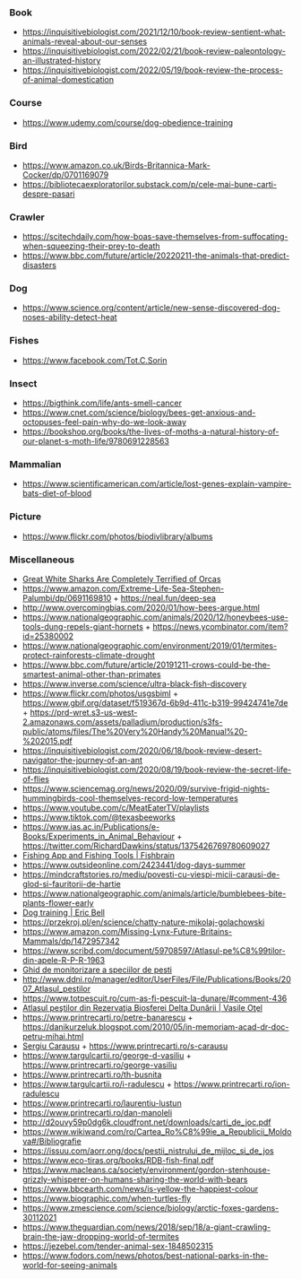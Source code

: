 ### Book

- https://inquisitivebiologist.com/2021/12/10/book-review-sentient-what-animals-reveal-about-our-senses
- https://inquisitivebiologist.com/2022/02/21/book-review-paleontology-an-illustrated-history
- https://inquisitivebiologist.com/2022/05/19/book-review-the-process-of-animal-domestication

### Course

- https://www.udemy.com/course/dog-obedience-training

### Bird

- https://www.amazon.co.uk/Birds-Britannica-Mark-Cocker/dp/0701169079
- https://bibliotecaexploratorilor.substack.com/p/cele-mai-bune-carti-despre-pasari

### Crawler

- https://scitechdaily.com/how-boas-save-themselves-from-suffocating-when-squeezing-their-prey-to-death
- https://www.bbc.com/future/article/20220211-the-animals-that-predict-disasters

### Dog

- https://www.science.org/content/article/new-sense-discovered-dog-noses-ability-detect-heat

### Fishes

- https://www.facebook.com/Tot.C.Sorin

### Insect

- https://bigthink.com/life/ants-smell-cancer
- https://www.cnet.com/science/biology/bees-get-anxious-and-octopuses-feel-pain-why-do-we-look-away
- https://bookshop.org/books/the-lives-of-moths-a-natural-history-of-our-planet-s-moth-life/9780691228563

### Mammalian

- https://www.scientificamerican.com/article/lost-genes-explain-vampire-bats-diet-of-blood

### Picture

- https://www.flickr.com/photos/biodivlibrary/albums

### Miscellaneous

- [Great White Sharks Are Completely Terrified of Orcas](https://www.smithsonianmag.com/smart-news/great-white-sharks-are-completely-terrified-orcas-180972009)
- https://www.amazon.com/Extreme-Life-Sea-Stephen-Palumbi/dp/0691169810 + https://neal.fun/deep-sea
- http://www.overcomingbias.com/2020/01/how-bees-argue.html
- https://www.nationalgeographic.com/animals/2020/12/honeybees-use-tools-dung-repels-giant-hornets + https://news.ycombinator.com/item?id=25380002
- https://www.nationalgeographic.com/environment/2019/01/termites-protect-rainforests-climate-drought
- https://www.bbc.com/future/article/20191211-crows-could-be-the-smartest-animal-other-than-primates
- https://www.inverse.com/science/ultra-black-fish-discovery
- https://www.flickr.com/photos/usgsbiml + https://www.gbif.org/dataset/f519367d-6b9d-411c-b319-99424741e7de + https://prd-wret.s3-us-west-2.amazonaws.com/assets/palladium/production/s3fs-public/atoms/files/The%20Very%20Handy%20Manual%20-%202015.pdf
- https://inquisitivebiologist.com/2020/06/18/book-review-desert-navigator-the-journey-of-an-ant
- https://inquisitivebiologist.com/2020/08/19/book-review-the-secret-life-of-flies
- https://www.sciencemag.org/news/2020/09/survive-frigid-nights-hummingbirds-cool-themselves-record-low-temperatures
- https://www.youtube.com/c/MeatEaterTV/playlists
- https://www.tiktok.com/@texasbeeworks
- https://www.ias.ac.in/Publications/e-Books/Experiments_in_Animal_Behaviour + https://twitter.com/RichardDawkins/status/1375426769780609027
- [Fishing App and Fishing Tools | Fishbrain](https://fishbrain.com)
- https://www.outsideonline.com/2423441/dog-days-summer
- https://mindcraftstories.ro/mediu/povesti-cu-viespi-micii-carausi-de-glod-si-fauritorii-de-hartie
- https://www.nationalgeographic.com/animals/article/bumblebees-bite-plants-flower-early
- [Dog training |  Eric Bell](https://www.youtube.com/playlist?list=PLB8JqSBrZCVG7z_YtwYEWNnaDGuLmt-Xh)
- https://przekroj.pl/en/science/chatty-nature-mikolaj-golachowski
- https://www.amazon.com/Missing-Lynx-Future-Britains-Mammals/dp/1472957342
- https://www.scribd.com/document/59708597/Atlasul-pe%C8%99tilor-din-apele-R-P-R-1963
- [Ghid de monitorizare a speciilor de pesti](https://www.ibiol.ro/posmediu/pdf/Ghiduri/Ghid%20de%20monitorizare%20a%20speciilor%20de%20pesti.pdf)
- http://www.ddni.ro/manager/editor/UserFiles/File/Publications/Books/2007_Atlasul_pestilor
- https://www.totpescuit.ro/cum-as-fi-pescuit-la-dunare/#comment-436
- [Atlasul peştilor din Rezervaţia Biosferei Delta Dunării | Vasile Oţel](https://books.google.ro/books/about/Atlasul_pe%C5%9Ftilor_din_Rezerva%C5%A3ia_Biosfe.html?id=3za5rQEACAAJ)
- https://www.printrecarti.ro/petre-banarescu + https://danikurzeluk.blogspot.com/2010/05/in-memoriam-acad-dr-doc-petru-mihai.html
- [Sergiu Carausu](https://ibn.idsi.md/sites/default/files/imag_file/Si%20in%20Moldova%20se%20nasc%20oameni%20prof%20dr%20Sergiu%20Carausu%20(1907-1997).pdf) + https://www.printrecarti.ro/s-carausu
- https://www.targulcartii.ro/george-d-vasiliu + https://www.printrecarti.ro/george-vasiliu
- https://www.printrecarti.ro/th-busnita
- https://www.targulcartii.ro/i-radulescu + https://www.printrecarti.ro/ion-radulescu
- https://www.printrecarti.ro/laurentiu-lustun
- https://www.printrecarti.ro/dan-manoleli
- http://d2ouvy59p0dg6k.cloudfront.net/downloads/carti_de_joc.pdf
- https://www.wikiwand.com/ro/Cartea_Ro%C8%99ie_a_Republicii_Moldova#/Bibliografie
- https://issuu.com/aorr.ong/docs/pestii_nistrului_de_mijloc_si_de_jos
- https://www.eco-tiras.org/books/RDB-fish-final.pdf
- https://www.macleans.ca/society/environment/gordon-stenhouse-grizzly-whisperer-on-humans-sharing-the-world-with-bears
- https://www.bbcearth.com/news/is-yellow-the-happiest-colour
- https://www.biographic.com/when-turtles-fly
- https://www.zmescience.com/science/biology/arctic-foxes-gardens-30112021
- https://www.theguardian.com/news/2018/sep/18/a-giant-crawling-brain-the-jaw-dropping-world-of-termites
- https://jezebel.com/tender-animal-sex-1848502315
- https://www.fodors.com/news/photos/best-national-parks-in-the-world-for-seeing-animals